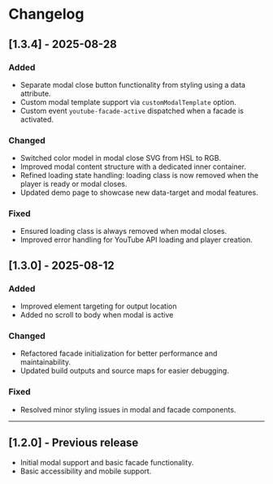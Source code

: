# Changelog

## [1.3.4] - 2025-08-28

### Added
- Separate modal close button functionality from styling using a data attribute.
- Custom modal template support via `customModalTemplate` option.
- Custom event `youtube-facade-active` dispatched when a facade is activated.

### Changed
- Switched color model in modal close SVG from HSL to RGB.
- Improved modal content structure with a dedicated inner container.
- Refined loading state handling: loading class is now removed when the player is ready or modal closes.
- Updated demo page to showcase new data-target and modal features.

### Fixed
- Ensured loading class is always removed when modal closes.
- Improved error handling for YouTube API loading and player creation.


## [1.3.0] - 2025-08-12

### Added
- Improved element targeting for output location
- Added no scroll to body when modal is active

### Changed
- Refactored facade initialization for better performance and maintainability.
- Updated build outputs and source maps for easier debugging.

### Fixed
- Resolved minor styling issues in modal and facade components.

---

## [1.2.0] - Previous release
- Initial modal support and basic facade functionality.
- Basic accessibility and mobile support.

